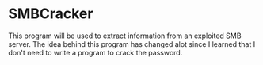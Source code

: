 # SMBCracker
This program will be used to extract information from an exploited SMB server. The idea behind this program has changed alot since I learned that I don't need to write a program to crack the password. 

